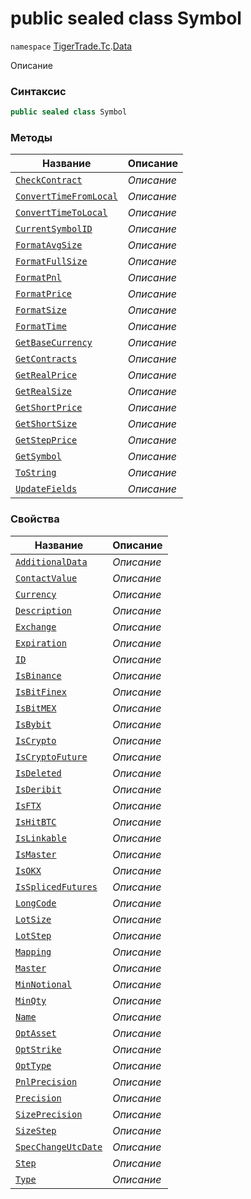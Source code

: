 
# public sealed class Symbol
`namespace` [TigerTrade.Tc](../../TigerTrade.Tc.md).[Data](../../TigerTrade.Tc/Data.md)



Описание

### Синтаксис
```csharp
public sealed class Symbol
```


### Методы
| Название | Описание |
| --- | --- |
| [`CheckContract`](./Symbol.cs/Методы/CheckContract.md) | *Описание* |
| [`ConvertTimeFromLocal`](./Symbol.cs/Методы/ConvertTimeFromLocal.md) | *Описание* |
| [`ConvertTimeToLocal`](./Symbol.cs/Методы/ConvertTimeToLocal.md) | *Описание* |
| [`CurrentSymbolID`](./Symbol.cs/Методы/CurrentSymbolID.md) | *Описание* |
| [`FormatAvgSize`](./Symbol.cs/Методы/FormatAvgSize.md) | *Описание* |
| [`FormatFullSize`](./Symbol.cs/Методы/FormatFullSize.md) | *Описание* |
| [`FormatPnl`](./Symbol.cs/Методы/FormatPnl.md) | *Описание* |
| [`FormatPrice`](./Symbol.cs/Методы/FormatPrice.md) | *Описание* |
| [`FormatSize`](./Symbol.cs/Методы/FormatSize.md) | *Описание* |
| [`FormatTime`](./Symbol.cs/Методы/FormatTime.md) | *Описание* |
| [`GetBaseCurrency`](./Symbol.cs/Методы/GetBaseCurrency.md) | *Описание* |
| [`GetContracts`](./Symbol.cs/Методы/GetContracts.md) | *Описание* |
| [`GetRealPrice`](./Symbol.cs/Методы/GetRealPrice.md) | *Описание* |
| [`GetRealSize`](./Symbol.cs/Методы/GetRealSize.md) | *Описание* |
| [`GetShortPrice`](./Symbol.cs/Методы/GetShortPrice.md) | *Описание* |
| [`GetShortSize`](./Symbol.cs/Методы/GetShortSize.md) | *Описание* |
| [`GetStepPrice`](./Symbol.cs/Методы/GetStepPrice.md) | *Описание* |
| [`GetSymbol`](./Symbol.cs/Методы/GetSymbol.md) | *Описание* |
| [`ToString`](./Symbol.cs/Методы/ToString.md) | *Описание* |
| [`UpdateFields`](./Symbol.cs/Методы/UpdateFields.md) | *Описание* |

### Свойства
| Название | Описание |
| --- | --- |
| [`AdditionalData`](./Symbol.cs/Свойства/AdditionalData.md) | *Описание* |
| [`ContactValue`](./Symbol.cs/Свойства/ContactValue.md) | *Описание* |
| [`Currency`](./Symbol.cs/Свойства/Currency.md) | *Описание* |
| [`Description`](./Symbol.cs/Свойства/Description.md) | *Описание* |
| [`Exchange`](./Symbol.cs/Свойства/Exchange.md) | *Описание* |
| [`Expiration`](./Symbol.cs/Свойства/Expiration.md) | *Описание* |
| [`ID`](./Symbol.cs/Свойства/ID.md) | *Описание* |
| [`IsBinance`](./Symbol.cs/Свойства/IsBinance.md) | *Описание* |
| [`IsBitFinex`](./Symbol.cs/Свойства/IsBitFinex.md) | *Описание* |
| [`IsBitMEX`](./Symbol.cs/Свойства/IsBitMEX.md) | *Описание* |
| [`IsBybit`](./Symbol.cs/Свойства/IsBybit.md) | *Описание* |
| [`IsCrypto`](./Symbol.cs/Свойства/IsCrypto.md) | *Описание* |
| [`IsCryptoFuture`](./Symbol.cs/Свойства/IsCryptoFuture.md) | *Описание* |
| [`IsDeleted`](./Symbol.cs/Свойства/IsDeleted.md) | *Описание* |
| [`IsDeribit`](./Symbol.cs/Свойства/IsDeribit.md) | *Описание* |
| [`IsFTX`](./Symbol.cs/Свойства/IsFTX.md) | *Описание* |
| [`IsHitBTC`](./Symbol.cs/Свойства/IsHitBTC.md) | *Описание* |
| [`IsLinkable`](./Symbol.cs/Свойства/IsLinkable.md) | *Описание* |
| [`IsMaster`](./Symbol.cs/Свойства/IsMaster.md) | *Описание* |
| [`IsOKX`](./Symbol.cs/Свойства/IsOKX.md) | *Описание* |
| [`IsSplicedFutures`](./Symbol.cs/Свойства/IsSplicedFutures.md) | *Описание* |
| [`LongCode`](./Symbol.cs/Свойства/LongCode.md) | *Описание* |
| [`LotSize`](./Symbol.cs/Свойства/LotSize.md) | *Описание* |
| [`LotStep`](./Symbol.cs/Свойства/LotStep.md) | *Описание* |
| [`Mapping`](./Symbol.cs/Свойства/Mapping.md) | *Описание* |
| [`Master`](./Symbol.cs/Свойства/Master.md) | *Описание* |
| [`MinNotional`](./Symbol.cs/Свойства/MinNotional.md) | *Описание* |
| [`MinQty`](./Symbol.cs/Свойства/MinQty.md) | *Описание* |
| [`Name`](./Symbol.cs/Свойства/Name.md) | *Описание* |
| [`OptAsset`](./Symbol.cs/Свойства/OptAsset.md) | *Описание* |
| [`OptStrike`](./Symbol.cs/Свойства/OptStrike.md) | *Описание* |
| [`OptType`](./Symbol.cs/Свойства/OptType.md) | *Описание* |
| [`PnlPrecision`](./Symbol.cs/Свойства/PnlPrecision.md) | *Описание* |
| [`Precision`](./Symbol.cs/Свойства/Precision.md) | *Описание* |
| [`SizePrecision`](./Symbol.cs/Свойства/SizePrecision.md) | *Описание* |
| [`SizeStep`](./Symbol.cs/Свойства/SizeStep.md) | *Описание* |
| [`SpecChangeUtcDate`](./Symbol.cs/Свойства/SpecChangeUtcDate.md) | *Описание* |
| [`Step`](./Symbol.cs/Свойства/Step.md) | *Описание* |
| [`Type`](./Symbol.cs/Свойства/Type.md) | *Описание* |



